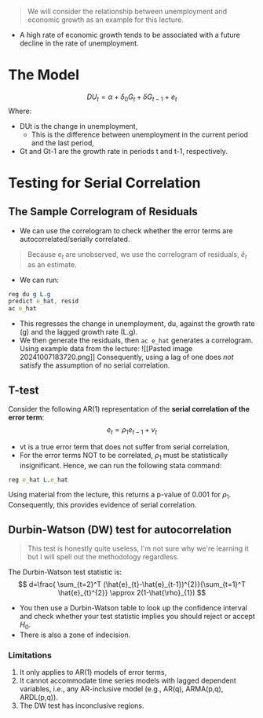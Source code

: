 >We will consider the relationship between unemployment and economic growth as an example for this lecture.
- A high rate of economic growth tends to be associated with a future decline in the rate of unemployment.
# The Model
$$
DU_{t}=\alpha+\delta_{0}G_{t}+\delta G_{t-1}+e_{t}
$$
Where:
- DUt is the change in unemployment,
	- This is the difference between unemployment in the current period and the last period,
- Gt and Gt-1 are the growth rate in periods t and t-1, respectively.
# Testing for Serial Correlation
## The Sample Correlogram of Residuals
- We can use the correlogram to check whether the error terms are autocorrelated/serially correlated.
>Because $e_{t}$ are unobserved, we use the correlogram of residuals, $\hat{e}_{t}$ as an estimate.
- We can run:
```mathematica
reg du g L.g
predict e_hat, resid
ac e_hat
```
- This regresses the change in unemployment, du, against the growth rate (g) and the lagged growth rate (L.g).
- We then generate the residuals, then `ac e_hat` generates a correlogram.
Using example data from the lecture:
![[Pasted image 20241007183720.png]]
Consequently, using a lag of one does *not* satisfy the assumption of no serial correlation.
## T-test
Consider the following AR(1) representation of the **serial correlation of the error term**:
$$
e_{t}=\rho_{1}e_{t-1}+v_{t}
$$
- vt is a true error term that does not suffer from serial correlation,
- For the error terms NOT to be correlated, $\rho_{1}$ must be statistically insignificant.
Hence, we can run the following stata command:
```mathematica
reg e_hat L.e_hat
```
Using material from the lecture, this returns a p-value of 0.001 for $\rho_{1}$. Consequently, this provides evidence of serial correlation.
## Durbin-Watson (DW) test for autocorrelation
>This test is honestly quite useless, I'm not sure why we're learning it but I will spell out the methodology regardless.

The Durbin-Watson test statistic is:
$$
d=\frac{ \sum_{t=2}^T (\hat{e}_{t}-\hat{e}_{t-1})^{2}}{\sum_{t=1}^T \hat{e}_{t}^{2}} \approx 2(1-\hat{\rho}_{1})
$$
- You then use a Durbin-Watson table to look up the confidence interval and check whether your test statistic implies you should reject or accept $H_{0}$.
- There is also a zone of indecision.
### Limitations
1. It only applies to AR(1) models of error terms,
2. It cannot accommodate time series models with lagged dependent variables, i.e., any AR-inclusive model (e.g., AR(q), ARMA(p,q), ARDL(p,q)).
3. The DW test has inconclusive regions.